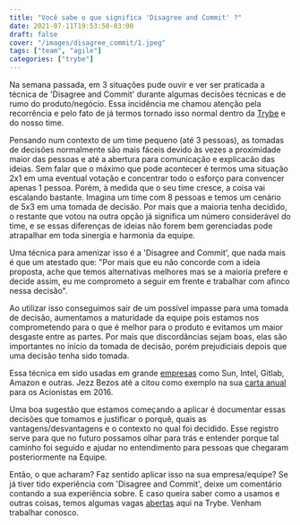 ```yaml
---
title: "Você sabe o que significa 'Disagree and Commit' ?"
date: 2021-07-11T19:53:50-03:00
draft: false
cover: "/images/disagree_commit/1.jpeg"
tags: ["team", "agile"]
categories: ["trybe"]
---
```


Na semana passada, em 3 situações pude ouvir e ver ser praticada a técnica de 'Disagree and Commit' durante algumas decisões técnicas e de rumo do produto/negócio. Essa incidência me chamou atenção pela recorrência e pelo fato de já termos tornado isso normal dentro da [Trybe](https://betrybe.com) e do nosso time.

Pensando num contexto de um time pequeno (até 3 pessoas), as tomadas de decisões normalmente são mais fáceis devido às vezes a proximidade maior das pessoas e até a abertura para comunicação e explicacão das ideias. Sem falar que o máximo que pode acontecer é termos uma situação 2x1 em uma eventual votação e concentrar todo o esforço para convencer apenas 1 pessoa. Porém, à medida que o seu time cresce, a coisa vai escalando bastante. Imagina um time com 8 pessoas e temos um cenário de 5x3 em uma tomada de decisão. Por mais que a maioria tenha decidido, o restante que votou na outra opção já significa um número considerável do time, e se essas diferenças de ideias não forem bem gerenciadas pode atrapalhar em toda sinergia e harmonia da equipe.

Uma técnica para amenizar isso é a 'Disagree and Commit', que nada mais é que um atestado que: "Por mais que eu não concorde com a ideia proposta, ache que temos alternativas melhores mas se a maioria prefere e decide assim, eu me comprometo a seguir em frente e trabalhar com afinco nessa decisão".

Ao utilizar isso conseguimos sair de um possível impasse para uma tomada de decisão, aumentamos a maturidade da equipe pois estamos nos comprometendo para o que é melhor para o produto e evitamos um maior desgaste entre as partes. Por mais que discordâncias sejam boas, elas são importantes no início da tomada de decisão, porém prejudiciais depois que uma decisão tenha sido tomada.

Essa técnica em sido usadas em grande [empresas](https://en.wikipedia.org/wiki/Disagree_and_commit#Organizations_that_have_used_the_principle) como Sun, Intel, Gitlab, Amazon e outras. Jezz Bezos até a citou como exemplo na sua [carta anual](https://www.inc.com/jeff-haden/jeff-bezos-uses-disagree-commit-rule-to-overcome-an-uncomfortable-truth-about-teamwork.html) para os Acionistas em 2016.

Uma boa sugestão que estamos começando a aplicar é documentar essas decisões que tomamos e justificar o porquê, quais as vantagens/desvantagens e o contexto no qual foi decidido. Esse registro serve para que no futuro possamos olhar para trás e entender porque tal caminho foi seguido e ajudar no entendimento para pessoas que chegaram posteriormente na Equipe.

Então, o que acharam? Faz sentido aplicar isso na sua empresa/equipe? Se já tiver tido experiência com 'Disagree and Commit', deixe um comentário contando a sua experiência sobre. E caso queira saber como a usamos e outras coisas, temos algumas vagas [abertas](https://trybe.gupy.io/) aqui na Trybe. Venham trabalhar conosco.



